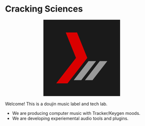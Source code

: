 # Cracking Sciences
<p align="center" width="50%">
  <img width="50%" src="./assets/pics/icon_prototype.png" alt="Cracking Sciences"/>
</p>

Welcome! This is a doujin music label and tech lab.    
- We are producing computer music with Tracker/Keygen moods.   
- We are developing experiemental audio tools and plugins.  
